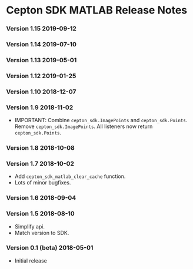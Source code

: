 # Cepton SDK MATLAB Release Notes

### Version 1.15 2019-09-12

### Version 1.14 2019-07-10

### Version 1.13 2019-05-01

### Version 1.12 2019-01-25

### Version 1.10 2018-12-07

### Version 1.9 2018-11-02
* IMPORTANT: Combine `cepton_sdk.ImagePoints` and `cepton_sdk.Points`. Remove `cepton_sdk.ImagePoints`. All listeners now return `cepton_sdk.Points`.

### Version 1.8 2018-10-08

### Version 1.7 2018-10-02
* Add `cepton_sdk_matlab_clear_cache` function.
* Lots of minor bugfixes.

### Version 1.6 2018-09-04

### Version 1.5 2018-08-10
* Simplify api.
* Match version to SDK.

### Version 0.1 (beta) 2018-05-01
* Initial release